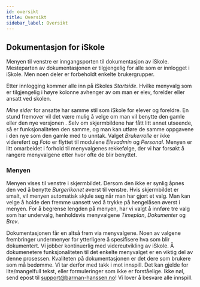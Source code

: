 ```yaml
---
id: oversikt
title: Oversikt 
sidebar_label: Oversikt
---
```


## Dokumentasjon for iSkole
Menyen til venstre er inngangsporten til dokumentasjon av iSkole. Mesteparten av dokumentasjonen er tilgjengelig for alle som er innlogget i iSkole. Men noen deler er forbeholdt enkelte brukergrupper.

Etter innlogging kommer alle inn på iSkoles _Startside_. Hvilke menyvalg som er tilgjengelig i høyre kolonne avhenger av om man er elev, forelder eller ansatt ved skolen. 

_Mine sider_ for ansatte har samme stil som iSkole for elever og foreldre. En stund fremover vil det være mulig å velge om man vil benytte den gamle eller den nye versjonen . Selv om skjermbildene har fått litt annet utseende, så er funksjonaliteten den samme, og man kan utføre de samme oppgavene i den nye som den gamle med to unntak. Valget _Brukerrolle_ er ikke videreført og _Foto_ er flyttet til modulene _Elevadmin_ og _Personal_. Menyen er litt omarbeidet i forhold til menyvalgenes rekkefølge, der vi har forsøkt å rangere menyvalgene etter hvor ofte de blir benyttet.

### Menyen
Menyen vises til venstre i skjermbildet. Dersom den ikke er synlig åpnes den ved å benytte _Burgerikonet_ øverst til venstre. Hvis skjermbildet er smalt, vil menyen automatisk skjule seg når man har gjort et valg. Man kan velge å holde den fremme uansett ved å trykke på hengelåsen øverst i menyen. For å begrense lengden på menyen, har vi valgt å innføre tre valg som har undervalg, henholdsvis menyvalgene _Timeplan_, _Dokumenter_ og _Brev_.

Dokumentasjonen får en altså frem via menyvalgene. Noen av valgene frembringer undermenyer for ytterligere å spesifisere hva som blir dokumentert. Vi jobber kontinuerlig med videreutvikling av iSkole. Å dokumenetere funksjonaliteten til det enkelte menyvalget er en viktig del av denne prosessen. Kvaliteten på dokumentasjonen er det dere som brukere som må bedømme. Vi tar derfor med takk i mot innspill. Det kan gjelde for lite/mangelfull tekst, eller formuleringer som ikke er forståelige. Ikke nøl, send epost til support@barman-hanssen.no! Vi lover å besvare alle innspill.
